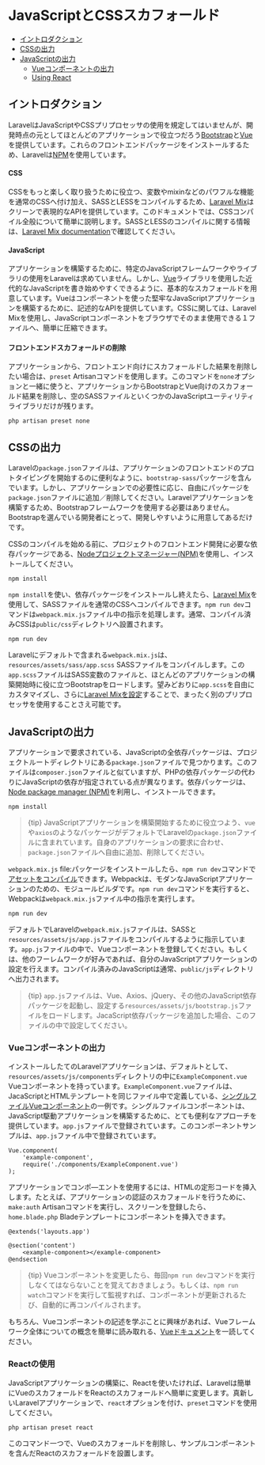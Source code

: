 # JavaScriptとCSSスカフォールド

- [イントロダクション](#introduction)
- [CSSの出力](#writing-css)
- [JavaScriptの出力](#writing-javascript)
    - [Vueコンポーネントの出力](#writing-vue-components)
    - [Using React](#using-react)

<a name="introduction"></a>
## イントロダクション

LaravelはJavaScriptやCSSプリプロセッサの使用を規定してはいませんが、開発時点の元としてほとんどのアプリケーションで役立つだろう[Bootstrap](https://getbootstrap.com)と[Vue](https://vuejs.org)を提供しています。これらのフロントエンドパッケージをインストールするため、Laravelは[NPM](https://www.npmjs.org)を使用しています。

#### CSS

CSSをもっと楽しく取り扱うために役立つ、変数やmixinなどのパワフルな機能を通常のCSSへ付け加え、SASSとLESSをコンパイルするため、[Laravel Mix](/docs/{{version}}/mix)はクリーンで表現的なAPIを提供しています。このドキュメントでは、CSSコンパイル全般について簡単に説明します。SASSとLESSのコンパイルに関する情報は、[Laravel Mix documentation](/docs/{{version}}/mix)で確認してください。

#### JavaScript

アプリケーションを構築するために、特定のJavaScriptフレームワークやライブラリの使用をLaravelは求めていません。しかし、[Vue](https://vuejs.org)ライブラリを使用した近代的なJavaScriptを書き始めやすくできるように、基本的なスカフォールドを用意しています。Vueはコンポーネントを使った堅牢なJavaScriptアプリケーションを構築するために、記述的なAPIを提供しています。CSSに関しては、Laravel Mixを使用し、JavaScriptコンポーネントをブラウザでそのまま使用できる１ファイルへ、簡単に圧縮できます。

#### フロントエンドスカフォールドの削除

アプリケーションから、フロントエンド向けにスカフォールドした結果を削除したい場合は、`preset` Artisanコマンドを使用します。このコマンドを`none`オプションと一緒に使うと、アプリケーションからBootstrapとVue向けのスカフォールド結果を削除し、空のSASSファイルといくつかのJavaScriptユーティリティライブラリだけが残ります。

    php artisan preset none

<a name="writing-css"></a>
## CSSの出力

Laravelの`package.json`ファイルは、アプリケーションのフロントエンドのプロトタイピングを開始するのに便利なように、`bootstrap-sass`パッケージを含んでいます。しかし、アプリケーションでの必要性に応じ、自由にパッケージを`package.json`ファイルに追加／削除してください。Laravelアプリケーションを構築するため、Bootstrapフレームワークを使用する必要はありません。Bootstrapを選んでいる開発者にとって、開発しやすいように用意してあるだけです。

CSSのコンパイルを始める前に、プロジェクトのフロントエンド開発に必要な依存パッケージである、[Nodeプロジェクトマネージャー(NPM)](https://www.npmjs.org)を使用し、インストールしてください。

    npm install

`npm install`を使い、依存パッケージをインストールし終えたら、[Laravel Mix](/docs/{{version}}/mix#working-with-stylesheets)を使用して、SASSファイルを通常のCSSへコンパイルできます。`npm run dev`コマンドは`webpack.mix.js`ファイル中の指示を処理します。通常、コンパイル済みCSSは`public/css`ディレクトリへ設置されます。

    npm run dev

Laravelにデフォルトで含まれる`webpack.mix.js`は、`resources/assets/sass/app.scss` SASSファイルをコンパイルします。この`app.scss`ファイルはSASS変数のファイルと、ほとんどのアプリケーションの構築開始時に役に立つBootstrapをロードします。望みどおりに`app.scss`を自由にカスタマイズし、さらに[Laravel Mixを設定](/docs/{{version}}/mix)することで、まったく別のプリプロセッサを使用することさえ可能です。

<a name="writing-javascript"></a>
## JavaScriptの出力

アプリケーションで要求されている、JavaScriptの全依存パッケージは、プロジェクトルートディレクトリにある`package.json`ファイルで見つかります。このファイルは`composer.json`ファイルと似ていますが、PHPの依存パッケージの代わりにJavaScriptの依存が指定されている点が異なります。依存パッケージは、[Node package manager (NPM)](https://www.npmjs.org)を利用し、インストールできます。

    npm install

> {tip} JavaScriptアプリケーションを構築開始するために役立つよう、`vue`や`axios`のようなパッケージがデフォルトでLaravelの`package.json`ファイルに含まれています。自身のアプリケーションの要求に合わせ、`package.json`ファイルへ自由に追加、削除してください。

`webpack.mix.js` file:パッケージをインストールしたら、`npm run dev`コマンドで[アセットをコンパイル](/docs/{{version}}/mix)できます。Webpackは、モダンなJavaScriptアプリケーションのための、モジュールビルダです。`npm run dev`コマンドを実行すると、Webpackは`webpack.mix.js`ファイル中の指示を実行します。

    npm run dev

デフォルトでLaravelの`webpack.mix.js`ファイルは、SASSと`resources/assets/js/app.js`ファイルをコンパイルするように指示しています。`app.js`ファイルの中で、Vueコンポーネントを登録してください。もしくは、他のフーレムワークが好みであれば、自分のJavaScriptアプリケーションの設定を行えます。コンパイル済みのJavaScriptは通常、`public/js`ディレクトリへ出力されます。

> {tip} `app.js`ファイルは、Vue、Axios、jQuery、その他のJavaScript依存パッケージを起動し、設定する`resources/assets/js/bootstrap.js`ファイルをロードします。JacaScript依存パッケージを追加した場合、このファイルの中で設定してください。

<a name="writing-vue-components"></a>
### Vueコンポーネントの出力

インストールしたてのLaravelアプリケーションは、デフォルトとして、`resources/assets/js/components`ディレクトリの中に`ExampleComponent.vue` Vueコンポーネントを持っています。`ExampleComponent.vue`ファイルは、JacaScriptとHTMLテンプレートを同じファイル中で定義している、[シングルファイルVueコンポーネント](https://vuejs.org/guide/single-file-components)の一例です。シングルファイルコンポーネントは、JavaScript駆動アプリケーションを構築するために、とても便利なアプローチを提供しています。`app.js`ファイルで登録されています。このコンポーネントサンプルは、`app.js`ファイル中で登録されています。

    Vue.component(
        'example-component',
        require('./components/ExampleComponent.vue')
    );

アプリケーションでコンポ―エントを使用するには、HTMLの定形コードを挿入します。たとえば、アプリケーションの認証のスカフォールドを行うために、`make:auth` Artisanコマンドを実行し、スクリーンを登録したら、`home.blade.php` Bladeテンプレートにコンポーネントを挿入できます。

    @extends('layouts.app')

    @section('content')
        <example-component></example-component>
    @endsection

> {tip} Vueコンポーネントを変更したら、毎回`npm run dev`コマンドを実行しなくてはならないことを覚えておきましょう。もしくは、`npm run watch`コマンドを実行して監視すれば、コンポーネントが更新されるたび、自動的に再コンパイルされます。

もちろん、Vueコンポーネントの記述を学ぶことに興味があれば、Vueフレームワーク全体についての概念を簡単に読み取れる、[Vueドキュメント](https://vuejs.org/guide/)を一読してください。

<a name="using-react"></a>
### Reactの使用

JavaScriptアプリケーションの構築に、Reactを使いたければ、Laravelは簡単にVueのスカフォールドをReactのスカフォールドへ簡単に変更します。真新しいLaravelアプリケーションで、`react`オプションを付け、`preset`コマンドを使用してください。

    php artisan preset react

このコマンド一つで、Vueのスカフォールドを削除し、サンプルコンポーネントを含んだReactのスカフォールドを設置します。
